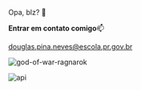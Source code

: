Opa, blz? 👋

**Entrar em contato comigo**📫

douglas.pina.neves@escola.pr.gov.br

![god-of-war-ragnarok](https://github.com/Douglas041/Douglas041/assets/132484983/0e5d7a49-d5ed-4870-b829-1f54c1a3de2a)


![api](https://github.com/Douglas041/Douglas041/assets/132484983/ae1bd723-ec4d-4caa-96bd-9c9cb9ad1e08)
